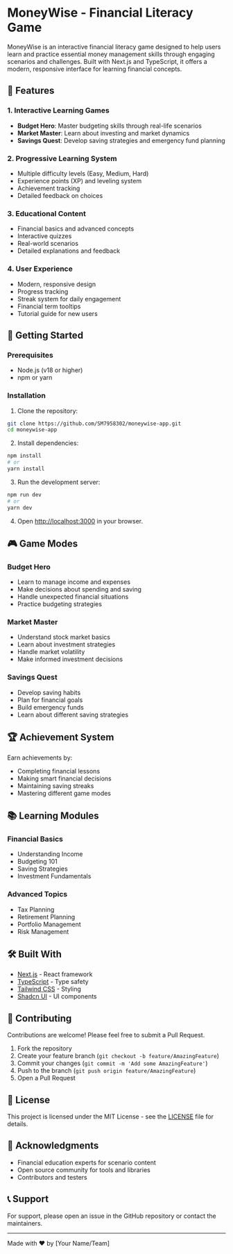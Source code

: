 # MoneyWise - Financial Literacy Game

MoneyWise is an interactive financial literacy game designed to help users learn and practice essential money management skills through engaging scenarios and challenges. Built with Next.js and TypeScript, it offers a modern, responsive interface for learning financial concepts.

## 🌟 Features

### 1. Interactive Learning Games
- **Budget Hero**: Master budgeting skills through real-life scenarios
- **Market Master**: Learn about investing and market dynamics
- **Savings Quest**: Develop saving strategies and emergency fund planning

### 2. Progressive Learning System
- Multiple difficulty levels (Easy, Medium, Hard)
- Experience points (XP) and leveling system
- Achievement tracking
- Detailed feedback on choices

### 3. Educational Content
- Financial basics and advanced concepts
- Interactive quizzes
- Real-world scenarios
- Detailed explanations and feedback

### 4. User Experience
- Modern, responsive design
- Progress tracking
- Streak system for daily engagement
- Financial term tooltips
- Tutorial guide for new users

## 🚀 Getting Started

### Prerequisites
- Node.js (v18 or higher)
- npm or yarn

### Installation

1. Clone the repository:
```bash
git clone https://github.com/SM7958302/moneywise-app.git
cd moneywise-app
```

2. Install dependencies:
```bash
npm install
# or
yarn install
```

3. Run the development server:
```bash
npm run dev
# or
yarn dev
```

4. Open [http://localhost:3000](http://localhost:3000) in your browser.

## 🎮 Game Modes

### Budget Hero
- Learn to manage income and expenses
- Make decisions about spending and saving
- Handle unexpected financial situations
- Practice budgeting strategies

### Market Master
- Understand stock market basics
- Learn about investment strategies
- Handle market volatility
- Make informed investment decisions

### Savings Quest
- Develop saving habits
- Plan for financial goals
- Build emergency funds
- Learn about different saving strategies

## 🏆 Achievement System

Earn achievements by:
- Completing financial lessons
- Making smart financial decisions
- Maintaining saving streaks
- Mastering different game modes

## 📚 Learning Modules

### Financial Basics
- Understanding Income
- Budgeting 101
- Saving Strategies
- Investment Fundamentals

### Advanced Topics
- Tax Planning
- Retirement Planning
- Portfolio Management
- Risk Management

## 🛠️ Built With

- [Next.js](https://nextjs.org/) - React framework
- [TypeScript](https://www.typescriptlang.org/) - Type safety
- [Tailwind CSS](https://tailwindcss.com/) - Styling
- [Shadcn UI](https://ui.shadcn.com/) - UI components

## 🤝 Contributing

Contributions are welcome! Please feel free to submit a Pull Request.

1. Fork the repository
2. Create your feature branch (`git checkout -b feature/AmazingFeature`)
3. Commit your changes (`git commit -m 'Add some AmazingFeature'`)
4. Push to the branch (`git push origin feature/AmazingFeature`)
5. Open a Pull Request

## 📝 License

This project is licensed under the MIT License - see the [LICENSE](LICENSE) file for details.

## 🙏 Acknowledgments

- Financial education experts for scenario content
- Open source community for tools and libraries
- Contributors and testers

## 📞 Support

For support, please open an issue in the GitHub repository or contact the maintainers.

---

Made with ❤️ by [Your Name/Team]

